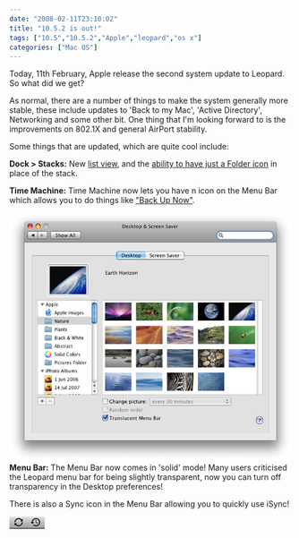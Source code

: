 ```yaml
---
date: "2008-02-11T23:10:02"
title: "10.5.2 is out!"
tags: ["10.5","10.5.2","Apple","leopard","os x"]
categories: ["Mac OS"]
---
```


Today, 11th February, Apple release the second system update to Leopard. So what did we get?

As normal, there are a number of things to make the system generally more stable, these include updates to 'Back to my Mac', 'Active Directory', Networking and some other bit. One thing that I'm looking forward to is the improvements on 802.1X and general AirPort stability.

Some things that are updated, which are quite cool include:

**Dock &gt; Stacks:**
New [list view][1], and the [ability to have just a Folder icon][2] in place of the stack.

**Time Machine:**
Time Machine now lets you have n icon on the Menu Bar which allows you to do things like ["Back Up Now"][3].

![alt text](desktopprefs.png "")
**Menu Bar:**
The Menu Bar now comes in 'solid' mode! Many users criticised the Leopard menu bar for being slightly transparent, now you can turn off transparency in the Desktop preferences!

There is also a Sync icon in the Menu Bar allowing you to quickly use iSync!

![alt text](syncandtimemachine.png "")

  [1]: /2008/02/11/10.5.2-is-out/stacklistview.png
  [2]: /2008/02/11/10.5.2-is-out/newstackoptions.png
  [3]: /2008/02/11/10.5.2-is-out/syncandtimemachine.png

